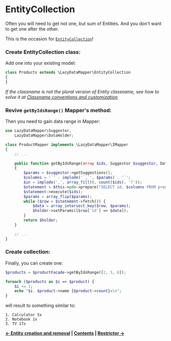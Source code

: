 EntityCollection
===

Often you will need to get not one, but sum of Entities. And you don't want to get one after the other.

This is the occasion for [`EntityCollection`](../LazyDataMapper/EntityCollection.php)!

### Create EntityCollection class:

Add one into your existing model:

```php
class Products extends \LazyDataMapper\EntityCollection
{
}
```

*If the classname is not the plural version of Entity classname, see how to solve it at
[Classname conventions and customization](2.Classname-conventions-and-customization.md).*

### Revive `getByIdsRange()` Mapper's method:

Then you need to gain data range in Mapper:

```php
use LazyDataMapper\Suggestor,
	LazyDataMapper\DataHolder;

class ProductMapper implements \LazyDataMapper\IMapper
{
	// ...

	public function getByIdsRange(array $ids, Suggestor $suggestor, DataHolder $holder = NULL)
	{
		$params = $suggestor->getSuggestions();
		$columns = '`' . implode('`,`', $params) . '`';
		$in = implode(',', array_fill(0, count($ids), '?'));
		$statement = $this->pdo->prepare("SELECT id, $columns FROM product WHERE id IN ($in)");
		$statement->execute($ids);
		$params = array_flip($params);
		while ($row = $statement->fetch()) {
			$data = array_intersect_key($row, $params);
			$holder->setParams([$row['id'] => $data]);
		}
		return $holder;
	}

	// ...
}
```

### Create collection:

Finally, you can create one:

```php
$products = $productFacade->getByIdsRange([2, 5, 6]);

foreach ($products as $i => $product) {
	$i += 1;
	echo "$i. $product->name {$product->count}x\n";
}
```

will result to something similar to:

```
1. Calculator 5x
2. Notebook 1x
3. TV 17x
```


**[← Entity creation and removal](5.Entity-creation-and-removal.md)
| [Contents](../readme.md#documentation)
| [Restrictor →](7.Restrictor.md)**
